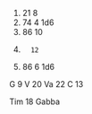 1. 21  8
2. 74  4      1d6
3.  86 10
4.       12
5. 86  6     1d6

G   9
V   20
Va   22
C    13


Tim  18
Gabba  

